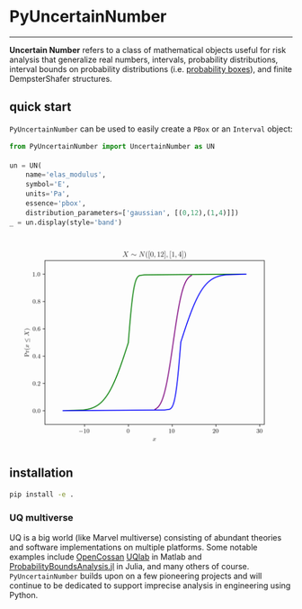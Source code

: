 # PyUncertainNumber

--------
<!-- some banners -->

<!-- <a target="_blank" href="https://cookiecutter-data-science.drivendata.org/">
    <img src="https://img.shields.io/badge/CCDS-Project%20template-328F97?logo=cookiecutter" />
</a> -->

**Uncertain Number** refers to a class of mathematical objects useful for risk analysis that generalize real numbers, intervals, probability distributions, interval bounds on probability distributions (i.e. [probability boxes](https://en.wikipedia.org/wiki/Probability_box)), and finite DempsterShafer structures.

## quick start

`PyUncertainNumber` can be used to easily create a `PBox` or an `Interval` object:

```python
from PyUncertainNumber import UncertainNumber as UN

un = UN(
    name='elas_modulus', 
    symbol='E', 
    units='Pa', 
    essence='pbox', 
    distribution_parameters=['gaussian', [(0,12),(1,4)]])
_ = un.display(style='band')
```

<!-- add some pbox plots herein -->
![pbox dynamic visualisation](./assets/myAnimation.gif)

## installation

```bash
pip install -e .
```

### UQ multiverse

UQ is a big world (like Marvel multiverse) consisting of abundant theories and software implementations on multiple platforms. Some notable examples include [OpenCossan](https://github.com/cossan-working-group/OpenCossan) [UQlab](https://www.uqlab.com/) in Matlab and [ProbabilityBoundsAnalysis.jl](https://github.com/AnderGray/ProbabilityBoundsAnalysis.jl) in Julia, and many others of course. `PyUncertainNumber` builds upon on a few pioneering projects and will continue to be dedicated to support imprecise analysis in engineering using Python.

<!-- ## Contributing

Interested in contributing? Check out the contributing guidelines. 
Please note that this project is released with a Code of Conduct. 
By contributing to this project, you agree to abide by its terms. -->

<!-- ## License

`PyUncertainNumber` was created by Yu Chen (Leslie). It is licensed under the terms
of the MIT license. -->
